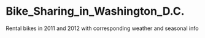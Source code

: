 # Bike_Sharing_in_Washington_D.C.
Rental bikes in 2011 and 2012 with corresponding weather and seasonal info
